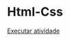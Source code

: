 
# Html-Css

<a href="https://anacaroline0807.github.io/Html-Css\Exercícios\exe003">Executar atividade</a>